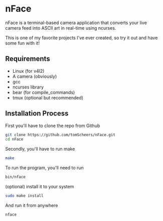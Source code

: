 # nFace
nFace is a terminal-based camera application that converts your live camera feed into ASCII art in real-time using ncurses. 

This is one of my favorite projects I've ever created, so try it out and have some fun with it!

## Requirements
- Linux (for v4l2)
- A camera (obviously)
- gcc
- ncurses library
- bear (for compile_commands)
- tmux (optional but recommended)

## Installation Process
First you'll have to clone the repo from Github
```bash
git clone https://github.com/tomScheers/nFace.git
cd nFace
```
Secondly, you'll have to run make
```bash
make
```
To run the program, you'll need to run
```bash
bin/nface
```

(optional) install it to your system
```bash
sudo make install
```
And run it from anywhere
```bash
nface
```
